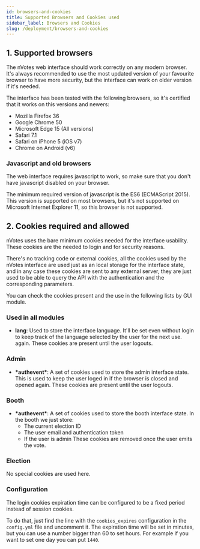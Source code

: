 ```yaml
---
id: browsers-and-cookies
title: Supported Browsers and Cookies used
sidebar_label: Browsers and Cookies
slug: /deployment/browsers-and-cookies
---
```


## 1. Supported browsers

The nVotes web interface should work correctly on any modern browser. It's
always recommended to use the most updated version of your favourite browser to
have more security, but the interface can work on older version if it's needed.

The interface has been tested with the following browsers, so it's certified
that it works on this versions and newers:

 * Mozilla Firefox 36
 * Google Chrome 50
 * Microsoft Edge 15 (All versions)
 * Safari 7.1
 * Safari on iPhone 5 (iOS v7)
 * Chrome on Android (v6)

### Javascript and old browsers

The web interface requires javascript to work, so make sure that you don't have
javascript disabled on your browser.

The minimum required version of javascript is the ES6 (ECMAScript 2015). This
version is supported on most browsers, but it's not supported on Microsoft
Internet Explorer 11, so this browser is not supported.

## 2. Cookies required and allowed

nVotes uses the bare minimum cookies needed for the interface usability. These
cookies are the needed to login and for security reasons.

There's no tracking code or external cookies, all the cookies used by the
nVotes interface are used just as an local storage for the interface state, and
in any case these cookies are sent to any external server, they are just used
to be able to query the API with the authentication and the corresponding
parameters.

You can check the cookies present and the use in the following lists by GUI
module.

### Used in all modules

 * **lang**: Used to store the interface language. It'll be set even without
   login to keep track of the language selected by the user for the next use.
   again. These cookies are present until the user logouts.

### Admin

 * **\*authevent\***: A set of cookies used to store the admin interface state.
   This is used to keep the user loged in if the browser is closed and opened
   again. These cookies are present until the user logouts.

### Booth

 * **\*authevent\***: A set of cookies used to store the booth interface state.
   In the booth we just store:
    * The current election ID
    * The user email and authentication token
    * If the user is admin
   These cookies are removed once the user emits the vote.

### Election

No special cookies are used here.

### Configuration

The login cookies expiration time can be configured to be a fixed period
instead of session cookies.

To do that, just find the line with the `cookies_expires` configuration in the
`config.yml` file and uncomment it. The expiration time will be set in minutes,
but you can use a number bigger than 60 to set hours. For example if you want
to set one day you can put `1440`.
